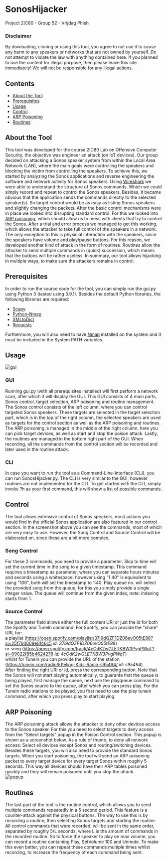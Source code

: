 # SonosHijacker
Project 2IC80 - Group 52 - Vrijdag Phish


### Disclaimer
By dowloading, cloning or using this tool, you agree to not use it to cause any harm to any speakers or networks that are not owned by yourself. Do not attempt to violate the law with anything contained here. If you planned to use the content for illegal purpose, then please leave this site immediately! We will not be responsible for any illegal actions.


## Contents
<ul>
  <li><a href="#about-the-tool">About the Tool</a></li>
  <li><a href="#prerequisites">Prerequisites</a></li>
  <li><a href="#usage">Usage</a></li>
  <li><a href="#control">Control</a></li>
  <li><a href="#arp-poisoning">ARP Poisoning</a></li>
  <li><a href="#routines">Routines</a></li>
</ul>
  
## About the Tool
This tool was developed for the course 2IC80 Lab on Offensive Computer Security, the objective was engineer an attack (on IoT devices). Our group decided on attacking a Sonos speaker system from within the Local Area Network (LAN), where the main goals were controlling the speakers and blocking the victim from controlling the speakers. To achieve this, we started by analyzing the Sonos applications and reverse engineering the software and network activity for Sonos speakers. Using <a href="https://www.wireshark.org/">Wireshark</a> we were able to understand the structure of Sonos commands. Which we could simply record and repeat to control the Sonos speakers. Besides, it became obvious that the application sends the commands directly to the selected speaker(s). So target control would be as easy as listing Sonos speakers and slightly changing the packets. After the basic control mechanisms were in place we looked into disrupting standard control. For this we looked into <a href="https://en.wikipedia.org/wiki/ARP_spoofing">ARP poisoning</a>, which should allow us to mess with clients that try to control the Sonos. After a trial and error process we managed to get this working, which allows the attacker to take full control of the speakers in a network. The only exception to this is physicial interaction with the speakers, since the speakers have volume and play/pause buttons. For this reason, we developed another kind of attack in the form of routines. Routines allow the attacker to send multiple commands in (quick) succession, which means that the buttons will be rather useless. In summary, our tool allows hijacking in multiple ways, to make sure the attackers remains in control.

## Prerequisites
In order to run the source code for the tool, you can simply run the gui.py using Python 3 (tested using 3.9.1). Besides the default Python libraries, the following libraries are required:
<ul>
  <li><a href="https://scapy.readthedocs.io/en/latest/introduction.html">Scapy</a></li>
  <li><a href="https://pypi.org/project/python-nmap/">Python-Nmap</a></li>
  <li><a href="https://github.com/martinblech/xmltodict">XMLtoDict</a></li>
  <li><a href="https://pypi.org/project/requests/">Requests</a></li>
</ul>
Furthermore, you will also need to have <a href="https://nmap.org/">Nmap</a> installed on the system and it must be included in the System PATH variables.

## Usage
![gui](https://user-images.githubusercontent.com/25881390/123850485-60b84c00-d91a-11eb-86d3-16cecc645d98.png)<br>
### GUI
Running gui.py (with all prerequisites installed) will first perform a network scan, after which it will display the GUI. This GUI consists of 4 main parts, Sonos control, target selection, ARP poisoning and routine management. The Sonos control consists of the left column, where you can control targeted Sonos speakers. These targets are selected in the target selection part, which is in the top of the right column, the selected speakers are used as targets for the control section as well as the ARP poisoning and routines. The ARP poisoning is managed in the middle of the right column, here you can pick target devices, as well as start and stop the poison attack. Lastly, the routines are managed in the bottom right part of the GUI. When recording, all the commands from the control section will be recorded and later used in the routine attack.

### CLI
In case you want to run the tool as a Command-Line-Interface (CLI), you can run SonosHijacker.py. The CLI is very similar to the GUI, however routines are not implemented for the CLI. To get started with the CLI, simply invoke ?h as your first command, this will show a list of possible commands.
  
## Control
The tool allows extensive control of Sonos speakers, most actions you would find in the official Sonos application are also featured in our control section. In the screenshot above you can see the commands, most of which are very easy to use. However, the Song Control and Source Control will be elaborated on, since these are a bit more complex.<br>

### Song Control
For these 2 commands, you need to provide a parameter. Skip to time will set the current time in the song to a given timestamp. This command requires a timestamp as parameter, where you can separate hours minutes and seconds using a whitespace, however using "1 40" is equivalent to using "100", both will set the timestamp to 1:40. Play queue no. will select the provided song from the queue, for this you simply provide a single integer value. The queue will continue from the given index, note: indexing starts from 1.

### Source Control
The parameter field allows either the full content URI or just the id for both the Spotify and TuneIn command. For Spotify, you can provide the "share" URL for:<br> a playlist (https://open.spotify.com/playlist/37i9dQZF1DZ06evO05tE88?si=25f760009e0f46c5 _id: 37i9dQZF1DZ06evO05tE88_)<br> or song (https://open.spotify.com/track/4cOdK2wGLETKBW3PvgPWqT?si=09022f85b4624278 _id: 4cOdK2wGLETKBW3PvgPWqT_)<br>whilst for TuneIn you can provide the URL of the station (https://tunein.com/radio/Efteling-Kids-Radio-s95494/ _id: s95494_).<br>
After finding the right URI or id, press the corresponding button. Note that the Sonos will not start playing automatically, to guarante that the queue is being played, first manage the queue, next use the playqueue command to set the Sonos source to the queue, after which you can press play. For the TuneIn radio stations to be played, you first need to use the play tunein command, after which you press play to start playing.
  
## ARP Poisoning
The ARP poisoning attack allows the attacker to deny other devices access to the Sonos speaker. For this you need to select targets to deny access from the "Select targets" popup in the Poison Control section. This popup is shown as a screenshot below. As a rule of thumb, to deny all network access: Select all devices except Sonos and routing/switching devices. Besides these targets, you will also need to provide the standard Sonos targets. When you start poisoning, the tool will send an ARP poisoning packet to every target device for every target Sonos within roughly 5 seconds. This way all devices should have their ARP tables poisoned quickly and they will remain poisoned until you stop the attack.<br>
![popup](https://user-images.githubusercontent.com/25881390/123853227-7e3ae500-d91d-11eb-9c1f-9fc884aa11d9.png)

  
## Routines
The last part of the tool is the routine control, which allows you to send multiple commands repeatedly in a 5 second period. This feature is a counter-attack against the physical buttons. The way to use this is by recording a routine, then selecting Sonos targets and starting the routine. All control commands that were recorded, will be sent in the same order, separated by roughly 5/L seconds, where L is the amount of commands in the recorded routine. So to force the speaker to play on max volume, you can record a routine containing Play, SetVolume 100 and Unmute. To make this even better, you can repeat these commands multiple times whilst recording, to increase the frequency of each command being sent.
